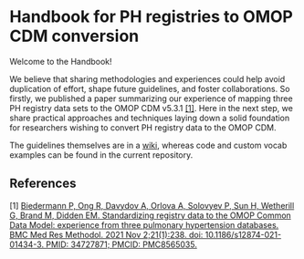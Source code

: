 # Handbook for PH registries to OMOP CDM conversion

Welcome to the Handbook!

We believe that sharing methodologies and experiences could help avoid duplication of effort, shape future guidelines, and foster collaborations. So firstly, we published a paper summarizing our experience of mapping three PH registry data sets to the OMOP CDM v5.3.1 [[1]](#1). Here in the next step, we share practical approaches and techniques laying down a solid foundation for researchers wishing to convert PH registry data to the OMOP CDM.

The guidelines themselves are in a [wiki](https://github.com/OHDSI/ETL--PulmonaryHypertensionRegistries/wiki), whereas code and custom vocab examples can be found in the current repository.

## References
<a id="1">[1]</a>
[Biedermann P, Ong R, Davydov A, Orlova A, Solovyev P, Sun H, Wetherill G, Brand M, Didden EM. Standardizing registry data to the OMOP Common Data Model: experience from three pulmonary hypertension databases. BMC Med Res Methodol. 2021 Nov 2;21(1):238. doi: 10.1186/s12874-021-01434-3. PMID: 34727871; PMCID: PMC8565035.](https://pubmed.ncbi.nlm.nih.gov/34727871/)
